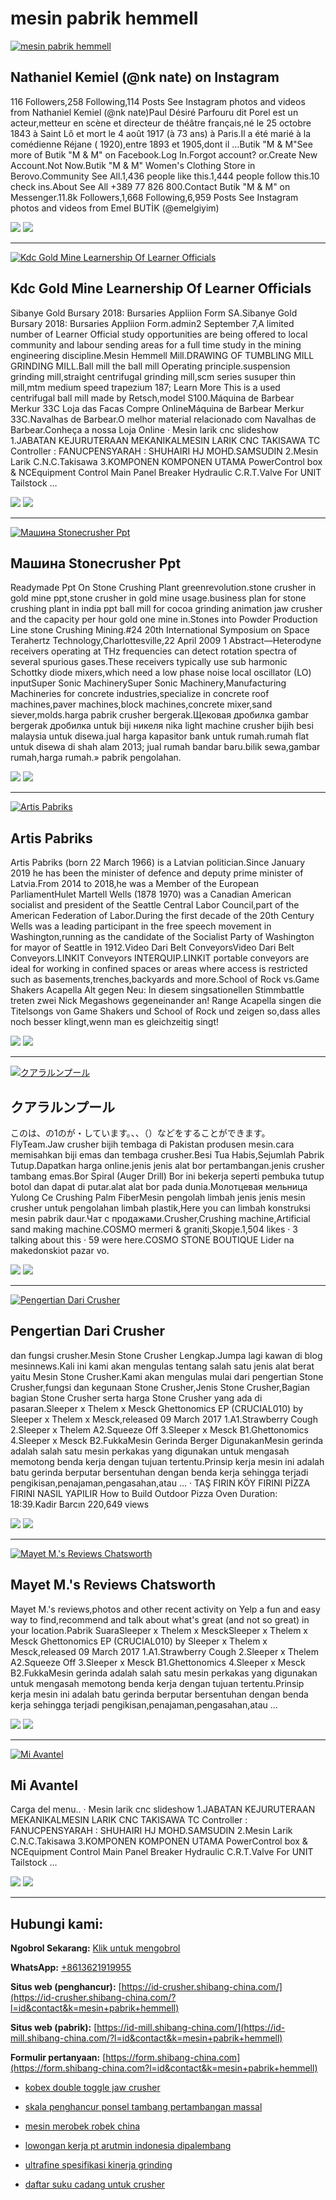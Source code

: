 # mesin pabrik hemmell

<a href="https://swt.shibang-china.com/?l=id&img&k=mesin+pabrik+hemmell" target="_blank">![mesin pabrik hemmell](http://static.shibang-china.com/all-800x300/1127.jpg)</a>

## Nathaniel Kemiel (@nk nate) on Instagram
116 Followers,258 Following,114 Posts See Instagram photos and videos from Nathaniel Kemiel (@nk nate)Paul D&#233;sir&#233; Parfouru dit Porel est un acteur,metteur en sc&#232;ne et directeur de th&#233;&#226;tre fran&#231;ais,n&#233; le 25 octobre 1843 &#224; Saint L&#244; et mort le 4 ao&#251;t 1917 (&#224; 73 ans) &#224; Paris.Il a &#233;t&#233; mari&#233; &#224; la com&#233;dienne R&#233;jane ( 1920),entre 1893 et 1905,dont il …Butik &quot;M &amp; M&quot;See more of Butik &quot;M &amp; M&quot; on Facebook.Log In.Forgot account? or.Create New Account.Not Now.Butik &quot;M &amp; M&quot; Women's Clothing Store in Berovo.Community See All.1,436 people like this.1,444 people follow this.10 check ins.About See All +389 77 826 800.Contact Butik &quot;M &amp; M&quot; on Messenger.11.8k Followers,1,668 Following,6,959 Posts See Instagram photos and videos from Emel BUTİK (@emelgiyim)


<a href="https://whatsapp.shibangsoft.com/WhatsApp.php" target="_blank" title="WhatsApp">![](http://static.shibang-china.com/icon/whatsapp.png)</a> <a href="https://swt.shibang-china.com/?l=id&icon&k=mesin+pabrik+hemmell" target="_blank">![](http://static.shibang-china.com/icon/chat-id.png)</a>

---

<a href="https://swt.shibang-china.com/?l=id&img&k=mesin+pabrik+hemmell" target="_blank">![Kdc Gold Mine Learnership Of Learner Officials](http://static.shibang-china.com/all-800x300/1446.jpg)</a>

## Kdc Gold Mine Learnership Of Learner Officials
Sibanye Gold Bursary 2018: Bursaries Appliion Form SA.Sibanye Gold Bursary 2018: Bursaries Appliion Form.admin2 September 7,A limited number of Learner Official study opportunities are being offered to local community and labour sending areas for a full time study in the mining engineering discipline.Mesin Hemmell Mill.DRAWING OF TUMBLING MILL GRINDING MILL.Ball mill the ball mill Operating principle.suspension grinding mill,straight centrifugal grinding mill,scm series susuper thin mill,mtm medium speed trapezium 187; Learn More This is a used centrifugal ball mill made by Retsch,model S100.M&#225;quina de Barbear Merkur 33C Loja das Facas Compre OnlineM&#225;quina de Barbear Merkur 33C.Navalhas de Barbear.O melhor material relacionado com Navalhas de Barbear.Conhe&#231;a a nossa Loja Online&nbsp;&#0183;&#32;Mesin larik cnc slideshow 1.JABATAN KEJURUTERAAN MEKANIKALMESIN LARIK CNC TAKISAWA TC Controller : FANUCPENSYARAH : SHUHAIRI HJ MOHD.SAMSUDIN 2.Mesin Larik C.N.C.Takisawa 3.KOMPONEN KOMPONEN UTAMA PowerControl box &amp; NCEquipment Control Main Panel Breaker Hydraulic C.R.T.Valve For UNIT Tailstock …


<a href="https://whatsapp.shibangsoft.com/WhatsApp.php" target="_blank" title="WhatsApp">![](http://static.shibang-china.com/icon/whatsapp.png)</a> <a href="https://swt.shibang-china.com/?l=id&icon&k=mesin+pabrik+hemmell" target="_blank">![](http://static.shibang-china.com/icon/chat-id.png)</a>

---

<a href="https://swt.shibang-china.com/?l=id&img&k=mesin+pabrik+hemmell" target="_blank">![Машина Stonecrusher Ppt](http://static.shibang-china.com/all-800x300/777.jpg)</a>

## Машина Stonecrusher Ppt
Readymade Ppt On Stone Crushing Plant greenrevolution.stone crusher in gold mine ppt,stone crusher in gold mine usage.business plan for stone crushing plant in india ppt ball mill for cocoa grinding animation jaw crusher and the capacity per hour gold one mine in.Stones into Powder Production Line stone Crushing Mining.#24 20th International Symposium on Space Terahertz Technology,Charlottesville,22 April 2009 1 Abstract—Heterodyne receivers operating at THz frequencies can detect rotation spectra of several spurious gases.These receivers typically use sub harmonic Schottky diode mixers,which need a low phase noise local oscillator (LO) inputSuper Sonic MachinerySuper Sonic Machinery,Manufacturing Machineries for concrete industries,specialize in concrete roof machines,paver machines,block machines,concrete mixer,sand siever,molds.harga pabrik crusher bergerak.Щековая дробилка gambar bergerak дробилка untuk biji никеля nika light machine crusher bijih besi malaysia untuk disewa.jual harga kapasitor bank untuk rumah.rumah flat untuk disewa di shah alam 2013; jual rumah bandar baru.bilik sewa,gambar rumah,harga rumah.&#187; pabrik pengolahan.


<a href="https://whatsapp.shibangsoft.com/WhatsApp.php" target="_blank" title="WhatsApp">![](http://static.shibang-china.com/icon/whatsapp.png)</a> <a href="https://swt.shibang-china.com/?l=id&icon&k=mesin+pabrik+hemmell" target="_blank">![](http://static.shibang-china.com/icon/chat-id.png)</a>

---

<a href="https://swt.shibang-china.com/?l=id&img&k=mesin+pabrik+hemmell" target="_blank">![Artis Pabriks](http://static.shibang-china.com/all-800x300/784.jpg)</a>

## Artis Pabriks
Artis Pabriks (born 22 March 1966) is a Latvian politician.Since January 2019 he has been the minister of defence and deputy prime minister of Latvia.From 2014 to 2018,he was a Member of the European ParliamentHulet Martell Wells (1878 1970) was a Canadian American socialist and president of the Seattle Central Labor Council,part of the American Federation of Labor.During the first decade of the 20th Century Wells was a leading participant in the free speech movement in Washington,running as the candidate of the Socialist Party of Washington for mayor of Seattle in 1912.Video Dari Belt ConveyorsVideo Dari Belt Conveyors.LINKIT Conveyors INTERQUIP.LINKIT portable conveyors are ideal for working in confined spaces or areas where access is restricted such as basements,trenches,backyards and more.School of Rock vs.Game Shakers Acapella Alt gegen Neu: In diesem singsationellen Stimmbattle treten zwei Nick Megashows gegeneinander an! Range Acapella singen die Titelsongs von Game Shakers und School of Rock und zeigen so,dass alles noch besser klingt,wenn man es gleichzeitig singt!


<a href="https://whatsapp.shibangsoft.com/WhatsApp.php" target="_blank" title="WhatsApp">![](http://static.shibang-china.com/icon/whatsapp.png)</a> <a href="https://swt.shibang-china.com/?l=id&icon&k=mesin+pabrik+hemmell" target="_blank">![](http://static.shibang-china.com/icon/chat-id.png)</a>

---

<a href="https://swt.shibang-china.com/?l=id&img&k=mesin+pabrik+hemmell" target="_blank">![クアラルンプール](http://static.shibang-china.com/all-800x300/310.jpg)</a>

## クアラルンプール
このは、の1のが・しています。、、（）などをすることができます。 FlyTeam.Jaw crusher bijih tembaga di Pakistan produsen mesin.cara memisahkan biji emas dan tembaga crusher.Besi Tua Habis,Sejumlah Pabrik Tutup.Dapatkan harga online.jenis jenis alat bor pertambangan.jenis crusher tambang emas.Bor Spiral (Auger Drill) Bor ini bekerja seperti pembuka tutup botol dan dapat di putar.alat alat bor pada dunia.Молотцевая мельница Yulong Ce Crushing Palm FiberMesin pengolah limbah jenis jenis mesin crusher untuk pengolahan limbah plastik,Here you can limbah konstruksi mesin pabrik daur.Чат с продажами.Crusher,Crushing machine,Artificial sand making machine.COSMO mermeri &amp; graniti,Skopje.1,504 likes &#183; 3 talking about this &#183; 59 were here.COSMO STONE BOUTIQUE Lider na makedonskiot pazar vo.


<a href="https://whatsapp.shibangsoft.com/WhatsApp.php" target="_blank" title="WhatsApp">![](http://static.shibang-china.com/icon/whatsapp.png)</a> <a href="https://swt.shibang-china.com/?l=id&icon&k=mesin+pabrik+hemmell" target="_blank">![](http://static.shibang-china.com/icon/chat-id.png)</a>

---

<a href="https://swt.shibang-china.com/?l=id&img&k=mesin+pabrik+hemmell" target="_blank">![Pengertian Dari Crusher](http://static.shibang-china.com/all-800x300/1190.jpg)</a>

## Pengertian Dari Crusher
dan fungsi crusher.Mesin Stone Crusher Lengkap.Jumpa lagi kawan di blog mesinnews.Kali ini kami akan mengulas tentang salah satu jenis alat berat yaitu Mesin Stone Crusher.Kami akan mengulas mulai dari pengertian Stone Crusher,fungsi dan kegunaan Stone Crusher,Jenis Stone Crusher,Bagian bagian Stone Crusher serta harga Stone Crusher yang ada di pasaran.Sleeper x Thelem x Mesck Ghettonomics EP (CRUCIAL010) by Sleeper x Thelem x Mesck,released 09 March 2017 1.A1.Strawberry Cough 2.Sleeper x Thelem A2.Squeeze Off 3.Sleeper x Mesck B1.Ghettonomics 4.Sleeper x Mesck B2.FukkaMesin Gerinda Berger DigunakanMesin gerinda adalah salah satu mesin perkakas yang digunakan untuk mengasah memotong benda kerja dengan tujuan tertentu.Prinsip kerja mesin ini adalah batu gerinda berputar bersentuhan dengan benda kerja sehingga terjadi pengikisan,penajaman,pengasahan,atau …&nbsp;&#0183;&#32;TAŞ FIRIN K&#214;Y FIRINI PİZZA FIRINI NASIL YAPILIR How to Build Outdoor Pizza Oven Duration: 18:39.Kadir Barcın 220,649 views


<a href="https://whatsapp.shibangsoft.com/WhatsApp.php" target="_blank" title="WhatsApp">![](http://static.shibang-china.com/icon/whatsapp.png)</a> <a href="https://swt.shibang-china.com/?l=id&icon&k=mesin+pabrik+hemmell" target="_blank">![](http://static.shibang-china.com/icon/chat-id.png)</a>

---

<a href="https://swt.shibang-china.com/?l=id&img&k=mesin+pabrik+hemmell" target="_blank">![Mayet M.'s Reviews Chatsworth](http://static.shibang-china.com/all-800x300/683.jpg)</a>

## Mayet M.'s Reviews Chatsworth
Mayet M.'s reviews,photos and other recent activity on Yelp a fun and easy way to find,recommend and talk about what's great (and not so great) in your location.Pabrik SuaraSleeper x Thelem x MesckSleeper x Thelem x Mesck Ghettonomics EP (CRUCIAL010) by Sleeper x Thelem x Mesck,released 09 March 2017 1.A1.Strawberry Cough 2.Sleeper x Thelem A2.Squeeze Off 3.Sleeper x Mesck B1.Ghettonomics 4.Sleeper x Mesck B2.FukkaMesin gerinda adalah salah satu mesin perkakas yang digunakan untuk mengasah memotong benda kerja dengan tujuan tertentu.Prinsip kerja mesin ini adalah batu gerinda berputar bersentuhan dengan benda kerja sehingga terjadi pengikisan,penajaman,pengasahan,atau …


<a href="https://whatsapp.shibangsoft.com/WhatsApp.php" target="_blank" title="WhatsApp">![](http://static.shibang-china.com/icon/whatsapp.png)</a> <a href="https://swt.shibang-china.com/?l=id&icon&k=mesin+pabrik+hemmell" target="_blank">![](http://static.shibang-china.com/icon/chat-id.png)</a>

---

<a href="https://swt.shibang-china.com/?l=id&img&k=mesin+pabrik+hemmell" target="_blank">![Mi Avantel](http://static.shibang-china.com/all-800x300/1085.jpg)</a>

## Mi Avantel
Carga del menu..&nbsp;&#0183;&#32;Mesin larik cnc slideshow 1.JABATAN KEJURUTERAAN MEKANIKALMESIN LARIK CNC TAKISAWA TC Controller : FANUCPENSYARAH : SHUHAIRI HJ MOHD.SAMSUDIN 2.Mesin Larik C.N.C.Takisawa 3.KOMPONEN KOMPONEN UTAMA PowerControl box &amp; NCEquipment Control Main Panel Breaker Hydraulic C.R.T.Valve For UNIT Tailstock …

<a href="https://whatsapp.shibangsoft.com/WhatsApp.php" target="_blank" title="WhatsApp">![](http://static.shibang-china.com/icon/whatsapp.png)</a> <a href="https://swt.shibang-china.com/?l=id&icon&k=mesin+pabrik+hemmell" target="_blank">![](http://static.shibang-china.com/icon/chat-id.png)</a>

---
## Hubungi kami:

**Ngobrol Sekarang:** [Klik untuk mengobrol](https://swt.shibang-china.com?l=id&contact&k=mesin+pabrik+hemmell)

**WhatsApp:**  [+8613621919955](https://whatsapp.shibangsoft.com/WhatsApp.php)

**Situs web (penghancur):** [https://id-crusher.shibang-china.com/](https://id-crusher.shibang-china.com/?l=id&contact&k=mesin+pabrik+hemmell)

**Situs web (pabrik):** [https://id-mill.shibang-china.com/](https://id-mill.shibang-china.com/?l=id&contact&k=mesin+pabrik+hemmell)

**Formulir pertanyaan:** [https://form.shibang-china.com](https://form.shibang-china.com?l=id&contact&k=mesin+pabrik+hemmell)

* [kobe ​​x double toggle jaw crusher](../49/kobe%20%E2%80%8B%E2%80%8Bx%20double%20toggle%20jaw%20crusher.md)

* [skala penghancur ponsel tambang pertambangan massal](../41/skala%20penghancur%20ponsel%20tambang%20pertambangan%20massal.md)

* [mesin merobek robek china](../41/mesin%20merobek%20robek%20china.md)

* [lowongan kerja pt arutmin indonesia dipalembang](../46/lowongan%20kerja%20pt%20arutmin%20indonesia%20dipalembang.md)

* [ultrafine spesifikasi kinerja grinding](../41/ultrafine%20spesifikasi%20kinerja%20grinding.md)

* [daftar suku cadang untuk crusher](../48/daftar%20suku%20cadang%20untuk%20crusher.md)